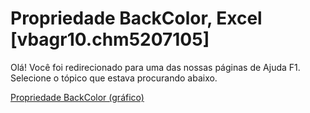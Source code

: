 
# Propriedade BackColor, Excel [vbagr10.chm5207105]

Olá! Você foi redirecionado para uma das nossas páginas de Ajuda F1. Selecione o tópico que estava procurando abaixo.

[Propriedade BackColor (gráfico)](http://msdn.microsoft.com/library/29f8617f-71a2-fa0b-89c7-8b20ff8cd87d%28Office.15%29.aspx)
